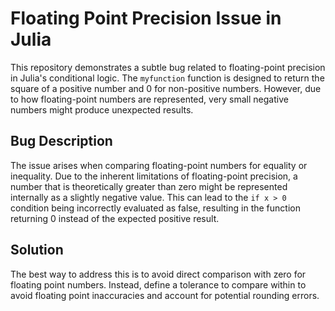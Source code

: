 # Floating Point Precision Issue in Julia

This repository demonstrates a subtle bug related to floating-point precision in Julia's conditional logic. The `myfunction` function is designed to return the square of a positive number and 0 for non-positive numbers. However, due to how floating-point numbers are represented, very small negative numbers might produce unexpected results.

## Bug Description

The issue arises when comparing floating-point numbers for equality or inequality.  Due to the inherent limitations of floating-point precision, a number that is theoretically greater than zero might be represented internally as a slightly negative value. This can lead to the `if x > 0` condition being incorrectly evaluated as false, resulting in the function returning 0 instead of the expected positive result.

## Solution

The best way to address this is to avoid direct comparison with zero for floating point numbers. Instead, define a tolerance to compare within to avoid floating point inaccuracies and account for potential rounding errors.